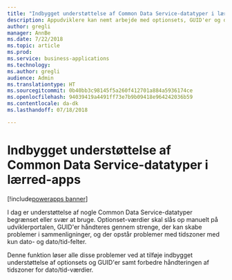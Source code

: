 ```yaml
---
title: "Indbygget understøttelse af Common Data Service-datatyper i lærred-apps"
description: Appudviklere kan nemt arbejde med optionsets, GUID'er og datatyper som kun dato og kun dato uden tidszone
author: gregli
manager: AnnBe
ms.date: 7/22/2018
ms.topic: article
ms.prod: 
ms.service: business-applications
ms.technology: 
ms.author: gregli
audience: Admin
ms.translationtype: HT
ms.sourcegitcommit: 0b40bb3c98145f5a260f412701a884a5936174ce
ms.openlocfilehash: 94039419a4491ff73e7b9b09418e964242036b59
ms.contentlocale: da-dk
ms.lasthandoff: 07/18/2018

---
```

# <a name="native-support-for-common-data-service-data-types-in-canvas-apps"></a>Indbygget understøttelse af Common Data Service-datatyper i lærred-apps

[!include[powerapps banner](../includes/powerapps.md)]




I dag er understøttelse af nogle Common Data Service-datatyper begrænset eller svær at bruge. Optionset-værdier skal slås op manuelt på udviklerportalen, GUID'er håndteres gennem strenge, der kan skabe problemer i sammenligninger, og der opstår problemer med tidszoner med kun dato- og dato/tid-felter.

Denne funktion løser alle disse problemer ved at tilføje indbygget understøttelse af optionsets og GUID'er samt forbedre håndteringen af tidszoner for dato/tid-værdier.

